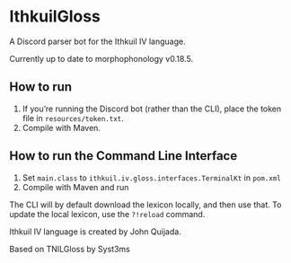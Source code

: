 # IthkuilGloss

A Discord parser bot for the Ithkuil IV language.

Currently up to date to morphophonology v0.18.5.

## How to run

1. If you’re running the Discord bot (rather than the CLI), place the token
   file in `resources/token.txt`.
2. Compile with Maven.

## How to run the Command Line Interface

1. Set `main.class` to `ithkuil.iv.gloss.interfaces.TerminalKt` in `pom.xml`
2. Compile with Maven and run

The CLI will by default download the lexicon locally, and then use that. To update the local lexicon, use the `?!reload` command.

Ithkuil IV language is created by John Quijada.

Based on TNILGloss by Syst3ms
